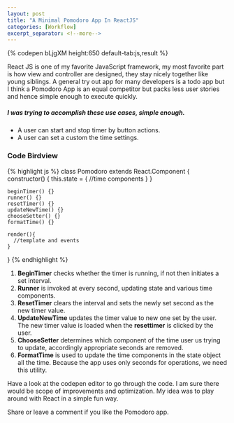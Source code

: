 ```yaml
---
layout: post
title: "A Minimal Pomodoro App In ReactJS"
categories: [Workflow]
excerpt_separator: <!--more-->
---
```

{% codepen bLjgXM height:650 default-tab:js,result %}

<!--more-->

React JS is one of my favorite JavaScript framework, my most favorite part is how view and controller are designed, they stay nicely together like young siblings. A general try out app for many developers is a todo app but I think a Pomodoro App is an equal competitor but packs less user stories and hence simple enough to execute quickly.

##### I was trying to accomplish these use cases, simple enough.
* A user can start and stop timer by button actions.
* A user can set a custom the time settings.

### Code Birdview
{% highlight js %}
class Pomodoro extends React.Component {
	constructor() {
		this.state = {
		  //time components
		}
	}

	beginTimer() {}
	runner() {}
	resetTimer() {}
	updateNewTime() {}
	chooseSetter() {}
	formatTime() {}

	render(){
	  //template and events
	}
}
{% endhighlight %}

1. **BeginTimer** checks whether the timer is running, if not then initiates a set interval.
2. **Runner** is invoked at every second, updating state and various time components.
3. **ResetTimer** clears the interval and sets the newly set second as the new timer value.
4. **UpdateNewTime** updates the timer value to new one set by the user. The new timer value is loaded when the **resettimer** is clicked by the user. 
5. **ChooseSetter** determines which component of the time user us trying to update, accordingly appropriate seconds are removed. 
6. **FormatTime** is used to update the time components in the state object all the time. Because the app uses only seconds for operations, we need this utility.

Have a look at the codepen editor to go through the code. I am sure there would be scope of improvements and optimization. My idea was to play around with React in a simple fun way.

Share or leave a comment if you like the Pomodoro app.